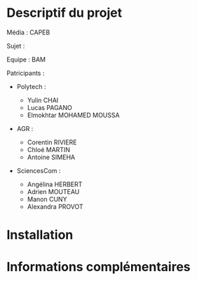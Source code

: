 # Descriptif du projet

Média : CAPEB

Sujet :

Equipe : BAM


Patricipants :


 - Polytech :  
	- Yulin CHAI
	- Lucas PAGANO
	- Elmokhtar MOHAMED MOUSSA
 - AGR :        
	- Corentin RIVIERE
	- Chloé MARTIN
	- Antoine SIMEHA
 - SciencesCom :

	 - Angélina HERBERT 
	 - Adrien MOUTEAU 
	 - Manon CUNY
	 - Alexandra PROVOT

# Installation

# Informations complémentaires
